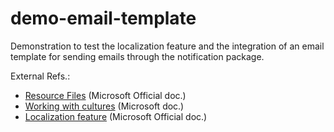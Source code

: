 # demo-email-template
Demonstration to test the localization feature and the integration of an email template for sending emails through the notification package.

External Refs.:
- [Resource Files](https://learn.microsoft.com/en-us/dotnet/core/extensions/create-resource-files) (Microsoft Official doc.)
- [Working with cultures](https://learn.microsoft.com/en-us/aspnet/core/fundamentals/localization/select-language-culture?view=aspnetcore-7.0) (Microsoft doc.)
- [Localization feature](https://learn.microsoft.com/en-us/dotnet/core/extensions/localization) (Microsoft Official doc.)

